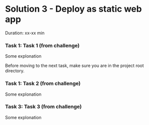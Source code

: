 # Solution 3 - Deploy as static web app

Duration: xx-xx min

### Task 1: Task 1 (from challenge)

Some explonation



Before moving to the next task, make sure you are in the project root directory.

### Task 1: Task 2 (from challenge)

Some explonation

### Task 3: Task 3 (from challenge)

Some explonation

